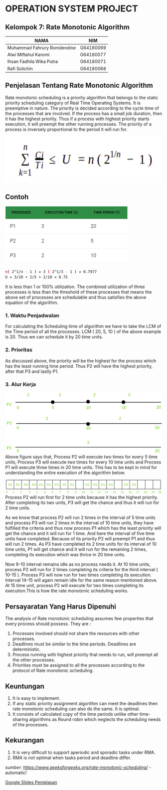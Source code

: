 # OPERATION SYSTEM PROJECT

## Kelompok 7: Rate Monotonic Algorithm

| NAMA | NIM |
| ------ | ------ |
| Muhammad Fahrury Romdendine | G64180069 |
| Alwi Miftahul Karomi | G64180077 |
| Ihsan Fadhila Wika Putra | G64180071 |
| Rafi Solichin | G64180068 |


## Penjelasan Tentang Rate Monotonic Algorithm
Rate monotonic scheduling is a priority algorithm that belongs to the static priority scheduling category of Real Time Operating Systems. It is preemptive in nature. The priority is decided according to the cycle time of the processes that are involved. If the process has a small job duration, then it has the highest priority. Thus if a process with highest priority starts execution, it will preempt the other running processes. The priority of a process is inversely proportional to the period it will run for.

![alt text](https://github.com/fahrury-rdd27/SO-PROJEK/blob/master/formula7.png)

## Contoh
![alt text](https://github.com/fahrury-rdd27/SO-PROJEK/blob/master/cth.png)


```sh
n( 2^1/n - 1 ) = 3 ( 2^1/3 - 1 ) = 0.7977
U = 3/20 + 2/5 + 2/10 = 0.75 
```


It is less than 1 or 100% utilization. The combined utilization of three processes is less than the threshold of these processes that means the above set of processes are schedulable and thus satisfies the above equation of the algorithm.


### 1. Waktu Penjadwalan
For calculating the Scheduling time of algorithm we have to take the LCM of the Time period of all the processes. LCM ( 20, 5, 10 ) of the above example is 20. Thus we can schedule it by 20 time units.

### 2. Prioritas
As discussed above, the priority will be the highest for the process which has the least running time period. Thus P2 will have the highest priority, after that P3 and lastly P1.

### 3. Alur Kerja
![alt text](https://github.com/fahrury-rdd27/SO-PROJEK/blob/master/Running-time-of-the-processes1.png)
Above figure says that, Process P2 will execute two times for every 5 time units, Process P3 will execute two times for every 10 time units and Process P1 will execute three times in 20 time units. This has to be kept in mind for understanding the entire execution of the algorithm below.

![alt text](https://github.com/fahrury-rdd27/SO-PROJEK/blob/master/Gantt-Chart1.png)
Process P2 will run first for 2 time units because it has the highest priority. After completing its two units, P3 will get the chance and thus it will run for 2 time units.

As we know that process P2 will run 2 times in the interval of 5 time units and process P3 will run 2 times in the interval of 10 time units, they have fulfilled the criteria and thus now process P1 which has the least priority will get the chance and it will run for 1 time. And here the interval of five time units have completed. Because of its priority P2 will preempt P1 and thus will run 2 times. As P3 have completed its 2 time units for its interval of 10 time units, P1 will get chance and it will run for the remaining 2 times, completing its execution which was thrice in 20 time units.

Now 9-10 interval remains idle as no process needs it. At 10 time units, process P2 will run for 2 times completing its criteria for the third interval ( 10-15 ). Process P3 will now run for two times completing its execution. Interval 14-15 will again remain idle for the same reason mentioned above. At 15 time unit, process P2 will execute for two times completing its execution.This is how the rate monotonic scheduling works.

## Persayaratan Yang Harus Dipenuhi
The analysis of Rate monotonic scheduling assumes few properties that every process should possess. They are :
1. Processes involved should not share the resources with other processes.
2. Deadlines must be similar to the time periods. Deadlines are deterministic.
3. Process running with highest priority that needs to run, will preempt all the other processes.
4. Priorities must be assigned to all the processes according to the protocol of Rate monotonic scheduling.

## Keuntungan
1. It is easy to implement.
2. If any static priority assignment algorithm can meet the deadlines then rate monotonic scheduling can also do the same. It is optimal.
3. It consists of calculated copy of the time periods unlike other time-sharing algorithms as Round robin which neglects the scheduling needs of the processes.

## Kekurangan
1. It is very difficult to support aperiodic and sporadic tasks under RMA.
2. RMA is not optimal when tasks period and deadline differ.

*sumber: https://www.geeksforgeeks.org/rate-monotonic-scheduling/* - automatic!

[Google Slides Penjelasan](https://ipb.link/projek-so-kel7)
